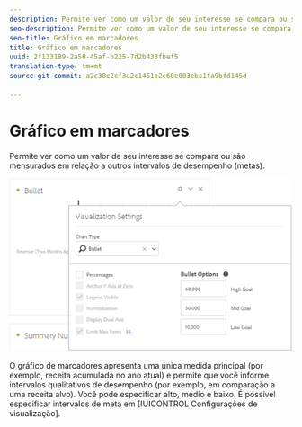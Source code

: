 ```yaml
---
description: Permite ver como um valor de seu interesse se compara ou são mensurados em relação a outros intervalos de desempenho (metas).
seo-description: Permite ver como um valor de seu interesse se compara ou são mensurados em relação a outros intervalos de desempenho (metas).
seo-title: Gráfico em marcadores
title: Gráfico em marcadores
uuid: 2f133189-2a50-45af-b225-7d2b433fbef5
translation-type: tm+mt
source-git-commit: a2c38c2cf3a2c1451e2c60e003ebe1fa9bfd145d

---
```



# Gráfico em marcadores

Permite ver como um valor de seu interesse se compara ou são mensurados em relação a outros intervalos de desempenho (metas).

![](assets/bullet-image.png)

O gráfico de marcadores apresenta uma única medida principal (por exemplo, receita acumulada no ano atual) e permite que você informe intervalos qualitativos de desempenho (por exemplo, em comparação a uma receita alvo). Você pode especificar alto, médio e baixo. É possível especificar intervalos de meta em [!UICONTROL Configurações de visualização].
